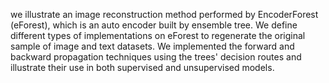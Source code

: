 we illustrate an image reconstruction method performed by EncoderForest (eForest), which is an auto encoder built by ensemble tree. We define different types of implementations on eForest to regenerate the original sample of image and text datasets. We implemented the forward and backward propagation techniques using the trees' decision routes and illustrate their use in both supervised and unsupervised models. 
